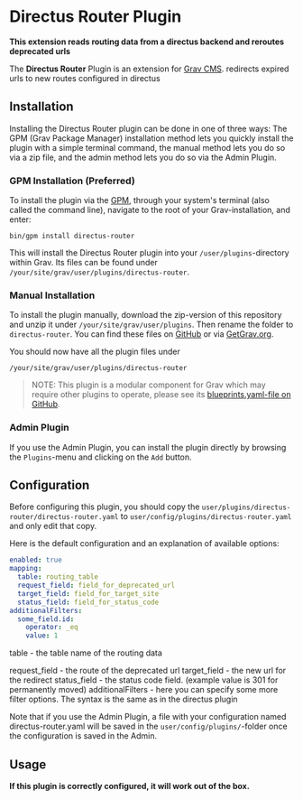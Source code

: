 # Directus Router Plugin

**This extension reads routing data from a directus backend and reroutes deprecated urls**

The **Directus Router** Plugin is an extension for [Grav CMS](http://github.com/getgrav/grav). redirects expired urls to new routes configured in directus

## Installation

Installing the Directus Router plugin can be done in one of three ways: The GPM (Grav Package Manager) installation method lets you quickly install the plugin with a simple terminal command, the manual method lets you do so via a zip file, and the admin method lets you do so via the Admin Plugin.

### GPM Installation (Preferred)

To install the plugin via the [GPM](http://learn.getgrav.org/advanced/grav-gpm), through your system's terminal (also called the command line), navigate to the root of your Grav-installation, and enter:

    bin/gpm install directus-router

This will install the Directus Router plugin into your `/user/plugins`-directory within Grav. Its files can be found under `/your/site/grav/user/plugins/directus-router`.

### Manual Installation

To install the plugin manually, download the zip-version of this repository and unzip it under `/your/site/grav/user/plugins`. Then rename the folder to `directus-router`. You can find these files on [GitHub](https://github.com//grav-plugin-directus-router) or via [GetGrav.org](http://getgrav.org/downloads/plugins#extras).

You should now have all the plugin files under

    /your/site/grav/user/plugins/directus-router
	
> NOTE: This plugin is a modular component for Grav which may require other plugins to operate, please see its [blueprints.yaml-file on GitHub](https://github.com//grav-plugin-directus-router/blob/master/blueprints.yaml).

### Admin Plugin

If you use the Admin Plugin, you can install the plugin directly by browsing the `Plugins`-menu and clicking on the `Add` button.

## Configuration

Before configuring this plugin, you should copy the `user/plugins/directus-router/directus-router.yaml` to `user/config/plugins/directus-router.yaml` and only edit that copy.

Here is the default configuration and an explanation of available options:

```yaml
enabled: true
mapping:
  table: routing_table
  request_field: field_for_deprecated_url
  target_field: field_for_target_site
  status_field: field_for_status_code
additionalFilters:
  some_field.id:
    operator: _eq
    value: 1
```

table - the table name of the routing data

request_field - the route of the deprecated url
target_field - the new url for the redirect
status_field - the status code field. (example value is 301 for permanently moved)
additionalFilters - here you can specify some more filter options. The syntax is the same as in the directus plugin

Note that if you use the Admin Plugin, a file with your configuration named directus-router.yaml will be saved in the `user/config/plugins/`-folder once the configuration is saved in the Admin.

## Usage

**If this plugin is correctly configured, it will work out of the box.**


